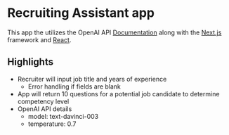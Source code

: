 # Recruiting Assistant app 

This app the utilizes the OpenAI API [Documentation](https://beta.openai.com/docs/quickstart) along with the  [Next.js](https://nextjs.org/) framework and [React](https://reactjs.org/). 

## Highlights
- Recruiter will input job title and years of experience
   - Error handling if fields are blank
- App will return 10 questions for a potential job candidate to determine competency level
- OpenAI API details
     - model: text-davinci-003
     - temperature: 0.7

